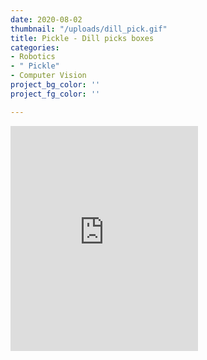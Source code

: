 ```yaml
---
date: 2020-08-02
thumbnail: "/uploads/dill_pick.gif"
title: Pickle - Dill picks boxes
categories:
- Robotics
- " Pickle"
- Computer Vision
project_bg_color: ''
project_fg_color: ''

---
```

<iframe height="360"vwidth="640" src="https://www.youtube.com/embed/Xm-rHTdIoLk" frameborder="0" allow="accelerometer; autoplay; encrypted-media; gyroscope; picture-in-picture" allowfullscreen></iframe>